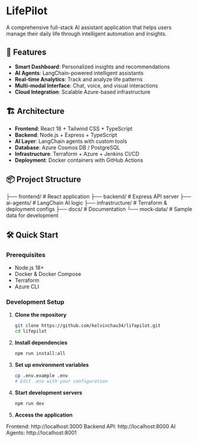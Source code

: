 # LifePilot

A comprehensive full-stack AI assistant application that helps users manage their daily life through intelligent automation and insights.

## 🚀 Features

- **Smart Dashboard**: Personalized insights and recommendations
- **AI Agents**: LangChain-powered intelligent assistants
- **Real-time Analytics**: Track and analyze life patterns
- **Multi-modal Interface**: Chat, voice, and visual interactions
- **Cloud Integration**: Scalable Azure-based infrastructure

## 🏗️ Architecture

- **Frontend**: React 18 + Tailwind CSS + TypeScript
- **Backend**: Node.js + Express + TypeScript
- **AI Layer**: LangChain agents with custom tools
- **Database**: Azure Cosmos DB / PostgreSQL
- **Infrastructure**: Terraform + Azure + Jenkins CI/CD
- **Deployment**: Docker containers with GitHub Actions

## 📦 Project Structure

├── frontend/ # React application
├── backend/ # Express API server
├── ai-agents/ # LangChain AI logic
├── infrastructure/ # Terraform & deployment configs
├── docs/ # Documentation
└── mock-data/ # Sample data for development

## 🛠️ Quick Start

### Prerequisites

- Node.js 18+
- Docker & Docker Compose
- Terraform
- Azure CLI

### Development Setup

1. **Clone the repository**

   ```bash
   git clone https://github.com/kelvinchau34/lifepilot.git
   cd lifepilot

   ```

2. **Install dependencies**

   ```bash
   npm run install:all

   ```

3. **Set up environment variables**

   ```bash
   cp .env.example .env
   # Edit .env with your configuration

   ```

4. **Start development servers**

   ```bash
   npm run dev

   ```

5. **Access the application**

Frontend: http://localhost:3000
Backend API: http://localhost:8000
AI Agents: http://localhost:8001
